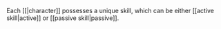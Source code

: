 Each [[|character]] possesses a unique skill, which can be either [[active skill|active]] or [[passive skill|passive]].
